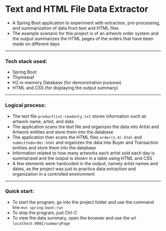 # Text and HTML File Data Extractor
- A Spring Boot application to experiment with extraction, pre-processing, and summarization of data from text and HTML files
- The example scenario for this project is of an artwork order system and the output summarizes the HTML pages of the orders that have been made on different days
---
### Tech stack used:
- Spring Boot
- Thymeleaf
- H2 in-memory Database (for demonstration purpose)
- HTML and CSS (for displaying the output summary)
---
### Logical process:
- The text file `productlist-readonly.txt` stores information such as artwork name, artist, and date
- The application scans the text file and organizes the data into Artist and Artwork entities and store them into the database
- The application then scans the HTML files `order(1-4).html` and `submittedorder.html` and organizes the data into Buyer and Transaction entities and store them into the database
- Information related to how many artworks each artist sold each day is summarized and the output is shown in a table using HTML and CSS
- A few elements were hardcoded in the output, namely artist names and dates, as the project was just to practice data extraction and organization in a controlled environment
---
### Quick start:
- To start the program, go into the project folder and use the command line `mvn spring-boot:run`
- To stop the program, just Ctrl-C
- To view the data summary, open the browser and use the url `localhost:9001/summaryPage`
